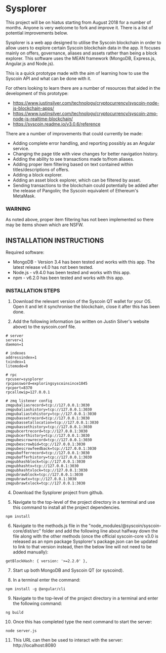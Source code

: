 # Sysplorer

This project will be on hiatus starting from August 2018 for a number of months. Anyone is very welcome to fork and improve it. There is a list of potential improvements below.

Sysplorer is a web app designed to utilise the Syscoin blockchain in order to allow users to explore certain Syscoin blockchain data in the app. It focuses mainly on offers, governance, aliases and assets rather than being a block explorer. This software uses the MEAN framework (MongoDB, Express.js, Angular.js and Node.js).

This is a quick prototype made with the aim of learning how to use the Syscoin API and what can be done with it.

For others looking to learn there are a number of resources that aided in the development of this prototype:
* https://www.justinsilver.com/technology/cryptocurrency/syscoin-node-js-blockchain-apps/
* https://www.justinsilver.com/technology/cryptocurrency/syscoin-zmq-node-js-realtime-blockchain/
* https://syscoin.readme.io/v3.0.6/reference

There are a number of improvements that could currently be made:
* Adding complete error handling, and reporting possibly as an Angular service.
* Changing the page title with view changes for better navigation history.
* Adding the ability to see transactions made to/from aliases.
* Adding proper item filtering based on text contained within titles/descriptions of offers.
* Adding a block explorer.
* Adding an asset block explorer, which can be filtered by asset.
* Sending transactions to the blockchain could potentially be added after the release of Pangolin; the Syscoin equivalent of Ethereum's MetaMask.

### WARNING
As noted above, proper item filtering has not been implemented so there may be items shown which are NSFW.

## INSTALLATION INSTRUCTIONS

Required software:
* MongoDB - Version 3.4 has been tested and works with this app. The latest release v4.0 has not been tested.
* Node.js - v9.4.0 has been tested and works with this app.
* npm - v6.2.0 has been tested and works with this app.

### INSTALLATION STEPS

1. Download the relevant version of the Syscoin QT wallet for your OS. Open it and let it synchronise the blockchain, close it after this has been done.

2. Add the following information (as written on Justin Silver's website above) to the syscoin.conf file.

```
# server
server=1
daemon=1

# indexes
addressindex=1
txindex=1
litemode=0

# rpc
rpcuser=sysplorer
rpcpassword=exploringsyscoinsince1845
rpcport=8370
rpcallowip=127.0.0.1

# zmq listener config
zmqpubaliasrecord=tcp://127.0.0.1:3030
zmqpubaliashistory=tcp://127.0.0.1:3030
zmqpubaliastxhistory=tcp://127.0.0.1:3030
zmqpubassetrecord=tcp://127.0.0.1:3030
zmqpubassetallocation=tcp://127.0.0.1:3030
zmqpubassethistory=tcp://127.0.0.1:3030
zmqpubcertrecord=tcp://127.0.0.1:3030
zmqpubcerthistory=tcp://127.0.0.1:3030
zmqpubescrowrecord=tcp://127.0.0.1:3030
zmqpubescrowbid=tcp://127.0.0.1:3030
zmqpubescrowfeedback=tcp://127.0.0.1:3030
zmqpubofferrecord=tcp://127.0.0.1:3030
zmqpubofferhistory=tcp://127.0.0.1:3030
zmqpubhashblock=tcp://127.0.0.1:3030
zmqpubhashtx=tcp://127.0.0.1:3030
zmqpubhashtxlock=tcp://127.0.0.1:3030
zmqpubrawblock=tcp://127.0.0.1:3030
zmqpubrawtx=tcp://127.0.0.1:3030
zmqpubrawtxlock=tcp://127.0.0.1:3030
```

4. Download the Sysplorer project from github.

5. Navigate to the top-level of the project directory in a terminal and use this command to install all the project dependencies.
```
npm install
```

6. Navigate to the methods.js file in the "node_modules/@syscoin/syscoin-core/dist/src" folder and add the following line about halfway down the file along with the other methods (once the official syscoin-core v3.0 is released as an npm package Sysplorer's package.json can be updated to link to that version instead, then the below line will not need to be added manually):
```
getBlockHash: { version: '>=2.2.0' },
```

7. Start up both MongoDB and Syscoin QT (or syscoind).

8. In a terminal enter the command:
```
npm install -g @angular/cli
```

9. Navigate to the top-level of the project directory in a terminal and enter the following command:
```
ng build
```

10. Once this has completed type the next command to start the server:
```
node server.js
```

11. This URL can then be used to interact with the server:
  http://localhost:8080
